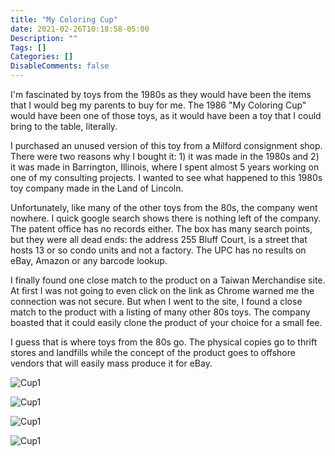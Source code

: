 ```yaml
---
title: "My Coloring Cup"
date: 2021-02-26T10:18:58-05:00
Description: ""
Tags: []
Categories: []
DisableComments: false
---
```

I'm fascinated by toys from the 1980s as they would have been the items that I would beg my parents to buy for me. The 1986 "My Coloring Cup" would have been one of those toys, as it would have been a toy that I could bring to the table, literally.

I purchased an unused version of this toy from a Milford consignment shop. There were two reasons why I bought it: 1) it was made in the 1980s and 2) it was made in Barrington, Illinois, where I spent almost 5 years working on one of my consulting projects.  I wanted to see what happened to this 1980s toy company made in the Land of Lincoln.

Unfortunately, like many of the other toys from the 80s, the company went nowhere. I quick google search shows there is nothing left of the company. The patent office has no records either. The box has many search points, but they were all dead ends: the address 255 Bluff Court, is a street that hosts 13 or so condo units and not a factory. The UPC has no results on eBay, Amazon or any barcode lookup.

I finally found one close match to the product on a Taiwan Merchandise site. At first I was not going to even click on the link as Chrome warned me the connection was not secure. But when I went to the site, I found a close match to the product with a listing of many other 80s toys. The company boasted that it could easily clone the product of your choice for a small fee.

I guess that is where toys from the 80s go. The physical copies go to thrift stores and landfills while the concept of the product goes to offshore vendors that will easily mass produce it for eBay.

![Cup1](/images/cup1.JPG)

![Cup1](/images/cup2.JPG)

![Cup1](/images/cup3.JPG)

![Cup1](/images/cup4.JPG)